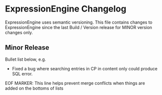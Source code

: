 # ExpressionEngine Changelog

ExpressionEngine uses semantic versioning. This file contains changes to ExpressionEngine since the last Build / Version release for MINOR version changes only.

## Minor Release

Bullet list below, e.g.
   - Fixed a bug where searching entries in CP in content only could produce SQL error.



EOF MARKER: This line helps prevent merge conflicts when things are
added on the bottoms of lists
